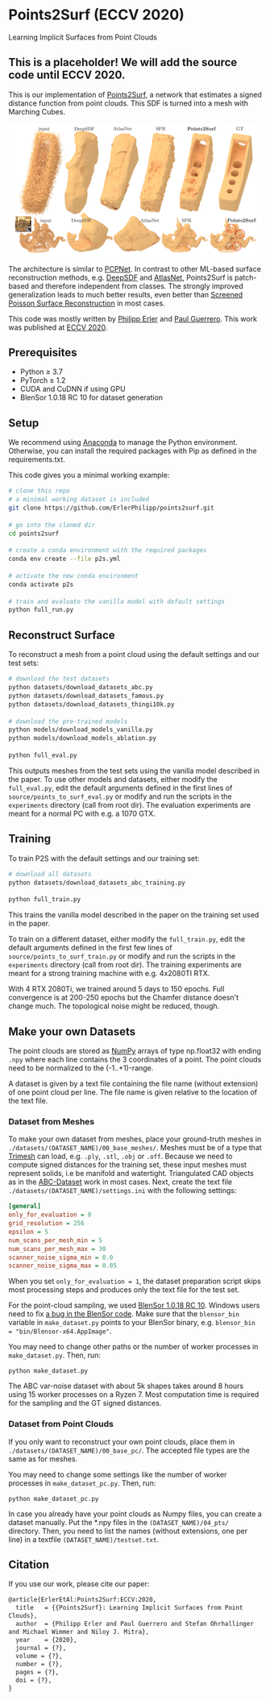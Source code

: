 # Points2Surf (ECCV 2020)
Learning Implicit Surfaces from Point Clouds


## This is a placeholder! We will add the source code until ECCV 2020.


This is our implementation of [Points2Surf](https://www.cg.tuwien.ac.at/research/publications/2020/erler-p2s/),
a network that estimates a signed distance function from point clouds. This SDF is turned into a mesh with Marching Cubes.

![PCPNet estimates local point cloud properties](images/teaser.png)

The architecture is similar to [PCPNet](https://github.com/paulguerrero/pcpnet/). In contrast to other ML-based surface reconstruction methods, e.g. [DeepSDF](https://github.com/facebookresearch/DeepSDF) and [AtlasNet](https://github.com/ThibaultGROUEIX/AtlasNet), Points2Surf is patch-based and therefore independent from classes. The strongly improved generalization leads to much better results, even better than [Screened Poisson Surface Reconstruction](http://hhoppe.com/proj/screenedpoisson/) in most cases.

This code was mostly written by [Philipp Erler](https://philipperler.net/) and [Paul Guerrero](https://paulguerrero.github.io).
This work was published at [ECCV 2020](https://eccv2020.eu/).


## Prerequisites
* Python ≥ 3.7
* PyTorch ≥ 1.2
* CUDA and CuDNN if using GPU
* BlenSor 1.0.18 RC 10 for dataset generation


## Setup

We recommend using [Anaconda](https://anaconda.org/) to manage the Python environment. Otherwise, you can install the required packages with Pip as defined in the requirements.txt.

This code gives you a minimal working example:
``` bash
# clone this repo
# a minimal working dataset is included
git clone https://github.com/ErlerPhilipp/points2surf.git

# go into the cloned dir
cd points2surf

# create a conda environment with the required packages
conda env create --file p2s.yml

# activate the new conda environment
conda activate p2s

# train and evaluate the vanilla model with default settings
python full_run.py
```


## Reconstruct Surface

To reconstruct a mesh from a point cloud using the default settings and our test sets:
``` bash
# download the test datasets
python datasets/download_datasets_abc.py
python datasets/download_datasets_famous.py
python datasets/download_datasets_thingi10k.py

# download the pre-trained models
python models/download_models_vanilla.py
python models/download_models_ablation.py

python full_eval.py
```
This outputs meshes from the test sets using the vanilla model described in the paper.
To use other models and datasets, either modify the `full_eval.py`, edit the default arguments defined in the first lines of `source/points_to_surf_eval.py` or modify and run the scripts in the `experiments` directory (call from root dir).
The evaluation experiments are meant for a normal PC with e.g. a 1070 GTX.


## Training
To train P2S with the default settings and our training set:
``` bash
# download all datasets
python datasets/download_datasets_abc_training.py

python full_train.py
```
This trains the vanilla model described in the paper on the training set used in the paper.

To train on a different dataset, either modify the `full_train.py`, edit the default arguments defined in the first few lines of `source/points_to_surf_train.py` or modify and run the scripts in the `experiments` directory (call from root dir).
The training experiments are meant for a strong training machine with e.g. 4x2080TI RTX.

With 4 RTX 2080Ti, we trained around 5 days to 150 epochs. Full convergence is at 200-250 epochs but the Chamfer distance doesn't change much. The topological noise might be reduced, though.


## Make your own Datasets

The point clouds are stored as [NumPy](https://numpy.org/) arrays of type np.float32 with ending `.npy` where each line contains the 3 coordinates of a point. The point clouds need to be normalized to the (-1..+1)-range.

A dataset is given by a text file containing the file name (without extension) of one point cloud per line. The file name is given relative to the location of the text file.


### Dataset from Meshes

To make your own dataset from meshes, place your ground-truth meshes in `./datasets/(DATASET_NAME)/00_base_meshes/`. Meshes must be of a type that [Trimesh](https://trimsh.org/) can load, e.g. `.ply`, `.stl`, `.obj` or `.off`. Because we need to compute signed distances for the training set, these input meshes must represent solids, i.e be manifold and watertight. Triangulated CAD objects as in the [ABC-Dataset](https://archive.nyu.edu/handle/2451/43778) work in most cases. Next, create the text file `./datasets/(DATASET_NAME)/settings.ini` with the following settings:
``` ini
[general]
only_for_evaluation = 0
grid_resolution = 256
epsilon = 5
num_scans_per_mesh_min = 5
num_scans_per_mesh_max = 30
scanner_noise_sigma_min = 0.0
scanner_noise_sigma_max = 0.05
```
When you set `only_for_evaluation = 1`, the dataset preparation script skips most processing steps and produces only the text file for the test set.

For the point-cloud sampling, we used [BlenSor 1.0.18 RC 10](https://www.blensor.org/). Windows users need to fix [a bug in the BlenSor code](https://github.com/mgschwan/blensor/issues/30). Make sure that the `blensor_bin` variable in `make_dataset.py` points to your BlenSor binary, e.g. `blensor_bin = "bin/Blensor-x64.AppImage"`.

You may need to change other paths or the number of worker processes in `make_dataset.py`. Then, run: 
```
python make_dataset.py
```

The ABC var-noise dataset with about 5k shapes takes around 8 hours using 15 worker processes on a Ryzen 7. Most computation time is required for the sampling and the GT signed distances.


### Dataset from Point Clouds

If you only want to reconstruct your own point clouds, place them in `./datasets/(DATASET_NAME)/00_base_pc/`. The accepted file types are the same as for meshes.

You may need to change some settings like the number of worker processes in `make_dataset_pc.py`. Then, run: 
```
python make_dataset_pc.py
```

In case you already have your point clouds as Numpy files, you can create a dataset manually. Put the *.npy files in the `(DATASET_NAME)/04_pts/` directory. Then, you need to list the names (without extensions, one per line) in a textfile `(DATASET_NAME)/testset.txt`.


## Citation
If you use our work, please cite our paper:
```
@article{ErlerEtAl:Points2Surf:ECCV:2020,
  title   = {{Points2Surf}: Learning Implicit Surfaces from Point Clouds}, 
  author  = {Philipp Erler and Paul Guerrero and Stefan Ohrhallinger and Michael Wimmer and Niloy J. Mitra},
  year    = {2020},
  journal = {?},
  volume = {?},
  number = {?},
  pages = {?},
  doi = {?},
}
```
